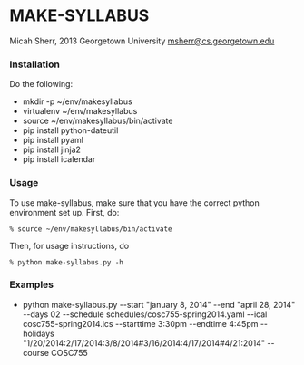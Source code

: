 MAKE-SYLLABUS
=============
Micah Sherr, 2013
Georgetown University
msherr@cs.georgetown.edu



### Installation

Do the following:

* mkdir -p ~/env/makesyllabus
* virtualenv ~/env/makesyllabus
* source ~/env/makesyllabus/bin/activate
* pip install python-dateutil
* pip install pyaml
* pip install jinja2
* pip install icalendar



### Usage

To use make-syllabus, make sure that you have the correct python environment set up.  First, do:

    % source ~/env/makesyllabus/bin/activate

Then, for usage instructions, do

    % python make-syllabus.py -h


### Examples

* python make-syllabus.py --start "january 8, 2014" --end "april 28, 2014" --days 02 --schedule schedules/cosc755-spring2014.yaml --ical cosc755-spring2014.ics --starttime 3:30pm --endtime 4:45pm --holidays "1/20/2014:2/17/2014:3/8/2014#3/16/2014:4/17/2014#4/21:2014" --course COSC755


